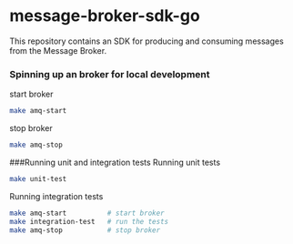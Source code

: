 # message-broker-sdk-go

This repository contains an SDK for producing and consuming messages from the
Message Broker.

### Spinning up an broker for local development

start broker
```bash
make amq-start
```
stop broker
```bash
make amq-stop
```


###Running unit and integration tests
Running unit tests
```bash
make unit-test
```
Running integration tests
```bash
make amq-start          # start broker
make integration-test   # run the tests
make amq-stop           # stop broker
```
